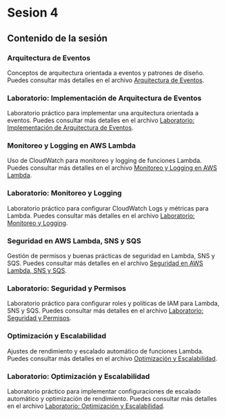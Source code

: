 # Sesion 4

## Contenido de la sesión

### Arquitectura de Eventos

Conceptos de arquitectura orientada a eventos y patrones de diseño. Puedes consultar más detalles en el archivo [Arquitectura de Eventos](arquitectura_eventos.md).

### Laboratorio: Implementación de Arquitectura de Eventos

Laboratorio práctico para implementar una arquitectura orientada a eventos. Puedes consultar más detalles en el archivo [Laboratorio: Implementación de Arquitectura de Eventos](laboratorio_arquitectura.md).

### Monitoreo y Logging en AWS Lambda

Uso de CloudWatch para monitoreo y logging de funciones Lambda. Puedes consultar más detalles en el archivo [Monitoreo y Logging en AWS Lambda](monitoreo_logging.md).

### Laboratorio: Monitoreo y Logging

Laboratorio práctico para configurar CloudWatch Logs y métricas para Lambda. Puedes consultar más detalles en el archivo [Laboratorio: Monitoreo y Logging](laboratorio_monitoreo.md).

### Seguridad en AWS Lambda, SNS y SQS

Gestión de permisos y buenas prácticas de seguridad en Lambda, SNS y SQS. Puedes consultar más detalles en el archivo [Seguridad en AWS Lambda, SNS y SQS](seguridad.md).

### Laboratorio: Seguridad y Permisos

Laboratorio práctico para configurar roles y políticas de IAM para Lambda, SNS y SQS. Puedes consultar más detalles en el archivo [Laboratorio: Seguridad y Permisos](laboratorio_seguridad.md).

### Optimización y Escalabilidad

Ajustes de rendimiento y escalado automático de funciones Lambda. Puedes consultar más detalles en el archivo [Optimización y Escalabilidad](optimizacion_escalabilidad.md).

### Laboratorio: Optimización y Escalabilidad

Laboratorio práctico para implementar configuraciones de escalado automático y optimización de rendimiento. Puedes consultar más detalles en el archivo [Laboratorio: Optimización y Escalabilidad](laboratorio_optimizacion.md).

